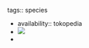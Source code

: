 tags:: species

- availability:: tokopedia
- ![](https://peach-geographical-bat-397.mypinata.cloud/ipfs/QmNc78rrxwC6kXkRqrgsLrFKpURUJojvnNvMpjihFFJSyw)
-
